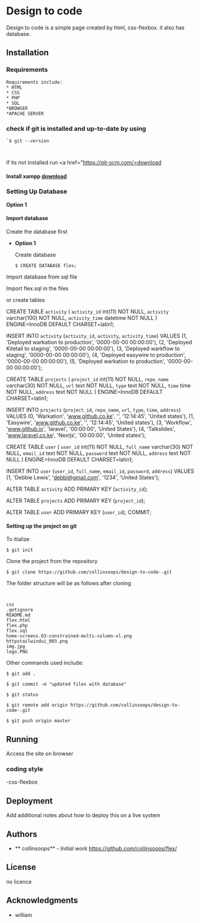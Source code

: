 
# Design to code 
Design to code  is a simple page created by html, css-flexbox. it also has database.


## Installation

### Requirements
```
Requirements include:
* HTML
* CSS
* PHP
* SQL 
*BROWSER
*APACHE SERVER
```
###  check if git is installed and up-to-date by using
```
`$ git --version



```
If its not installed run <a href="https://git-scm.com/>download</a>


#### Install xampp <a href="https://www.apachefriends.org"> download</a>


### Setting Up Database

 **Option 1**
#### Import database

Create the database first
- **Option 1**
    
    Create database
    
    `$ CREATE DATABASE flex; `

Import database from sql file

Import flex.sql in the files

or create tables

CREATE TABLE `activity` (
  `activity_id` int(11) NOT NULL,
  `activity` varchar(100) NOT NULL,
  `activity_time` datetime NOT NULL
) ENGINE=InnoDB DEFAULT CHARSET=latin1;


INSERT INTO `activity` (`activity_id`, `activity`, `activity_time`) VALUES
(1, 'Deployed warkation to production', '0000-00-00 00:00:00'),
(2, 'Deployed Kitetail to staging', '0000-00-00 00:00:00'),
(3, 'Deployed warkflow to staging', '0000-00-00 00:00:00'),
(4, 'Deployed easywire to production', '0000-00-00 00:00:00'),
(5, 'Deployed warkation to production', '0000-00-00 00:00:00');

CREATE TABLE `projects` (
  `project_id` int(11) NOT NULL,
  `repo_name` varchar(30) NOT NULL,
  `url` text NOT NULL,
  `type` text NOT NULL,
  `time` time NOT NULL,
  `address` text NOT NULL
) ENGINE=InnoDB DEFAULT CHARSET=latin1;


INSERT INTO `projects` (`project_id`, `repo_name`, `url`, `type`, `time`, `address`) VALUES
(0, 'Warkation', 'www.github.co.ke', '', '12:14:45', 'United states'),
(1, 'Easywire', 'www.github.co.ke', '', '12:14:45', 'United states'),
(3, 'Workflow', 'www.github.io', 'laravel', '00:00:00', 'United States'),
(4, 'Talkslides', 'www.laravel.co.ke', 'Nextjs', '00:00:00', 'United states');



CREATE TABLE `user` (
  `user_id` int(11) NOT NULL,
  `full_name` varchar(30) NOT NULL,
  `email_id` text NOT NULL,
  `password` text NOT NULL,
  `address` text NOT NULL
) ENGINE=InnoDB DEFAULT CHARSET=latin1;



INSERT INTO `user` (`user_id`, `full_name`, `email_id`, `password`, `address`) VALUES
(1, 'Debbie Lewis', 'debbi@gmail.com', '1234', 'United States');


ALTER TABLE `activity`
  ADD PRIMARY KEY (`activity_id`);


ALTER TABLE `projects`
  ADD PRIMARY KEY (`project_id`);


ALTER TABLE `user`
  ADD PRIMARY KEY (`user_id`);
COMMIT;




#### Setting up the project on git

To itialize

```
$ git init
```

Clone the project from the repository

```
$ git clone https://github.com/collinsoops/design-to-code-.git
```

The folder structure will be as follows after cloning

```


css
.getignore
README.md
flex.html
flex.php
flex.sql
home-screens.03-constrained-multi-column-xl.png
httpstailwindui_003.png
img.jpg
logo.PNG 
```

Other commands used include:


```
$ git add .
```
```
$ git commit -m "updated files with database"
```
```
$ git status 
```
```
$ git remote add origin https://github.com/collinsoops/design-to-code-.git
```

```
$ git push origin master
```

## Running 

Access the site on browser


### coding style 

-css-flexbox

## Deployment

Add additional notes about how to deploy this on a live system


## Authors

* ** collinsoops** - *Initial work* https://github.com/collinsoops/flex/


## License
no licence

## Acknowledgments

* william


